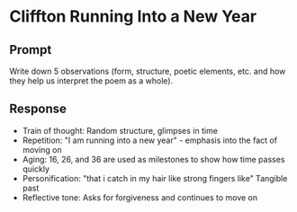 # Cliffton Running Into a New Year

## Prompt
Write down 5 observations (form, structure, poetic elements, etc. and how they help us interpret the poem as a whole). 

## Response
- Train of thought: Random structure, glimpses in time
- Repetition: "I am running into a new year" - emphasis into the fact of moving on
- Aging: 16, 26, and 36 are used as milestones to show how time passes quickly
- Personification: "that i catch in my hair like strong fingers like" Tangible past
- Reflective tone: Asks for forgiveness and continues to move on

